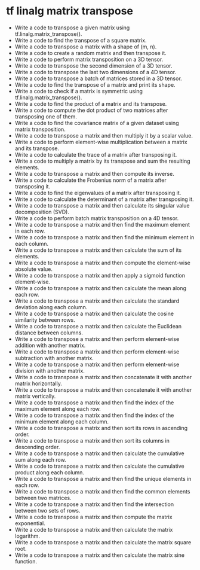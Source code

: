 # tf linalg matrix transpose

- Write a code to transpose a given matrix using tf.linalg.matrix_transpose().
- Write a code to find the transpose of a square matrix.
- Write a code to transpose a matrix with a shape of (m, n).
- Write a code to create a random matrix and then transpose it.
- Write a code to perform matrix transposition on a 3D tensor.
- Write a code to transpose the second dimension of a 3D tensor.
- Write a code to transpose the last two dimensions of a 4D tensor.
- Write a code to transpose a batch of matrices stored in a 3D tensor.
- Write a code to find the transpose of a matrix and print its shape.
- Write a code to check if a matrix is symmetric using tf.linalg.matrix_transpose().
- Write a code to find the product of a matrix and its transpose.
- Write a code to compute the dot product of two matrices after transposing one of them.
- Write a code to find the covariance matrix of a given dataset using matrix transposition.
- Write a code to transpose a matrix and then multiply it by a scalar value.
- Write a code to perform element-wise multiplication between a matrix and its transpose.
- Write a code to calculate the trace of a matrix after transposing it.
- Write a code to multiply a matrix by its transpose and sum the resulting elements.
- Write a code to transpose a matrix and then compute its inverse.
- Write a code to calculate the Frobenius norm of a matrix after transposing it.
- Write a code to find the eigenvalues of a matrix after transposing it.
- Write a code to calculate the determinant of a matrix after transposing it.
- Write a code to transpose a matrix and then calculate its singular value decomposition (SVD).
- Write a code to perform batch matrix transposition on a 4D tensor.
- Write a code to transpose a matrix and then find the maximum element in each row.
- Write a code to transpose a matrix and then find the minimum element in each column.
- Write a code to transpose a matrix and then calculate the sum of its elements.
- Write a code to transpose a matrix and then compute the element-wise absolute value.
- Write a code to transpose a matrix and then apply a sigmoid function element-wise.
- Write a code to transpose a matrix and then calculate the mean along each row.
- Write a code to transpose a matrix and then calculate the standard deviation along each column.
- Write a code to transpose a matrix and then calculate the cosine similarity between rows.
- Write a code to transpose a matrix and then calculate the Euclidean distance between columns.
- Write a code to transpose a matrix and then perform element-wise addition with another matrix.
- Write a code to transpose a matrix and then perform element-wise subtraction with another matrix.
- Write a code to transpose a matrix and then perform element-wise division with another matrix.
- Write a code to transpose a matrix and then concatenate it with another matrix horizontally.
- Write a code to transpose a matrix and then concatenate it with another matrix vertically.
- Write a code to transpose a matrix and then find the index of the maximum element along each row.
- Write a code to transpose a matrix and then find the index of the minimum element along each column.
- Write a code to transpose a matrix and then sort its rows in ascending order.
- Write a code to transpose a matrix and then sort its columns in descending order.
- Write a code to transpose a matrix and then calculate the cumulative sum along each row.
- Write a code to transpose a matrix and then calculate the cumulative product along each column.
- Write a code to transpose a matrix and then find the unique elements in each row.
- Write a code to transpose a matrix and then find the common elements between two matrices.
- Write a code to transpose a matrix and then find the intersection between two sets of rows.
- Write a code to transpose a matrix and then compute the matrix exponential.
- Write a code to transpose a matrix and then calculate the matrix logarithm.
- Write a code to transpose a matrix and then calculate the matrix square root.
- Write a code to transpose a matrix and then calculate the matrix sine function.
